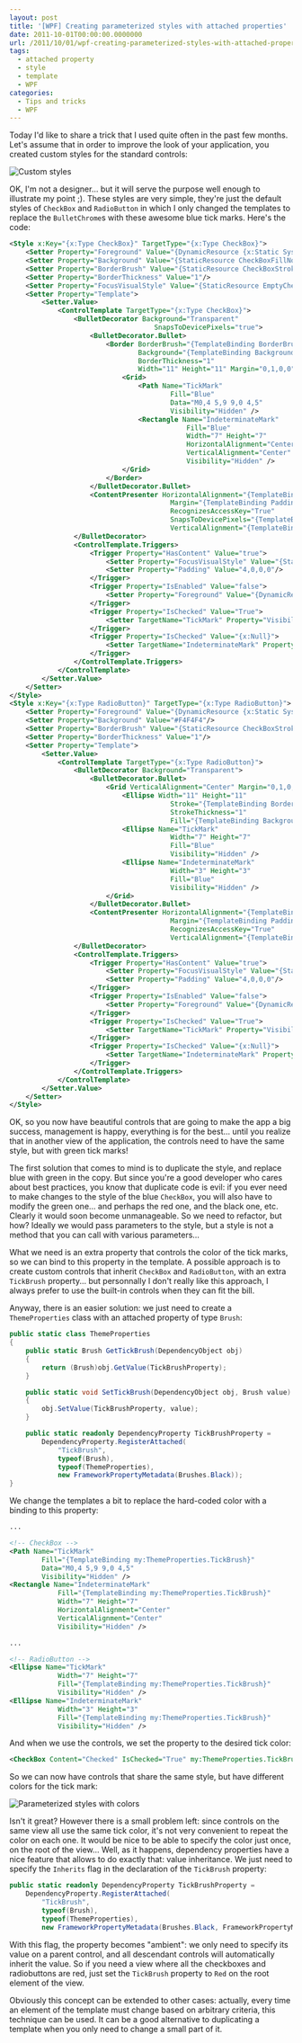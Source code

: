 ```yaml
---
layout: post
title: '[WPF] Creating parameterized styles with attached properties'
date: 2011-10-01T00:00:00.0000000
url: /2011/10/01/wpf-creating-parameterized-styles-with-attached-properties/
tags:
  - attached property
  - style
  - template
  - WPF
categories:
  - Tips and tricks
  - WPF
---
```


Today I'd like to share a trick that I used quite often in the past few months. Let's assume that in order to improve the look of your application, you created custom styles for the standard controls:

![Custom styles](parameterized_styles11.png)

OK, I'm not a designer... but it will serve the purpose well enough to illustrate my point ;). These styles are very simple, they're just the default styles of `CheckBox` and `RadioButton` in which I only changed the templates to replace the `BulletChrome`s with these awesome blue tick marks. Here's the code:

```xml
<Style x:Key="{x:Type CheckBox}" TargetType="{x:Type CheckBox}">
    <Setter Property="Foreground" Value="{DynamicResource {x:Static SystemColors.ControlTextBrushKey}}"/>
    <Setter Property="Background" Value="{StaticResource CheckBoxFillNormal}"/>
    <Setter Property="BorderBrush" Value="{StaticResource CheckBoxStroke}"/>
    <Setter Property="BorderThickness" Value="1"/>
    <Setter Property="FocusVisualStyle" Value="{StaticResource EmptyCheckBoxFocusVisual}"/>
    <Setter Property="Template">
        <Setter.Value>
            <ControlTemplate TargetType="{x:Type CheckBox}">
                <BulletDecorator Background="Transparent"
                                    SnapsToDevicePixels="true">
                    <BulletDecorator.Bullet>
                        <Border BorderBrush="{TemplateBinding BorderBrush}"
                                Background="{TemplateBinding Background}"
                                BorderThickness="1"
                                Width="11" Height="11" Margin="0,1,0,0">
                            <Grid>
                                <Path Name="TickMark"
                                        Fill="Blue"
                                        Data="M0,4 5,9 9,0 4,5"
                                        Visibility="Hidden" />
                                <Rectangle Name="IndeterminateMark"
                                            Fill="Blue"
                                            Width="7" Height="7"
                                            HorizontalAlignment="Center"
                                            VerticalAlignment="Center"
                                            Visibility="Hidden" />
                            </Grid>
                        </Border>
                    </BulletDecorator.Bullet>
                    <ContentPresenter HorizontalAlignment="{TemplateBinding HorizontalContentAlignment}"
                                        Margin="{TemplateBinding Padding}"
                                        RecognizesAccessKey="True"
                                        SnapsToDevicePixels="{TemplateBinding SnapsToDevicePixels}"
                                        VerticalAlignment="{TemplateBinding VerticalContentAlignment}"/>
                </BulletDecorator>
                <ControlTemplate.Triggers>
                    <Trigger Property="HasContent" Value="true">
                        <Setter Property="FocusVisualStyle" Value="{StaticResource CheckRadioFocusVisual}"/>
                        <Setter Property="Padding" Value="4,0,0,0"/>
                    </Trigger>
                    <Trigger Property="IsEnabled" Value="false">
                        <Setter Property="Foreground" Value="{DynamicResource {x:Static SystemColors.GrayTextBrushKey}}"/>
                    </Trigger>
                    <Trigger Property="IsChecked" Value="True">
                        <Setter TargetName="TickMark" Property="Visibility" Value="Visible" />
                    </Trigger>
                    <Trigger Property="IsChecked" Value="{x:Null}">
                        <Setter TargetName="IndeterminateMark" Property="Visibility" Value="Visible" />
                    </Trigger>
                </ControlTemplate.Triggers>
            </ControlTemplate>
        </Setter.Value>
    </Setter>
</Style>
<Style x:Key="{x:Type RadioButton}" TargetType="{x:Type RadioButton}">
    <Setter Property="Foreground" Value="{DynamicResource {x:Static SystemColors.ControlTextBrushKey}}"/>
    <Setter Property="Background" Value="#F4F4F4"/>
    <Setter Property="BorderBrush" Value="{StaticResource CheckBoxStroke}"/>
    <Setter Property="BorderThickness" Value="1"/>
    <Setter Property="Template">
        <Setter.Value>
            <ControlTemplate TargetType="{x:Type RadioButton}">
                <BulletDecorator Background="Transparent">
                    <BulletDecorator.Bullet>
                        <Grid VerticalAlignment="Center" Margin="0,1,0,0">
                            <Ellipse Width="11" Height="11"
                                        Stroke="{TemplateBinding BorderBrush}"
                                        StrokeThickness="1"
                                        Fill="{TemplateBinding Background}" />
                            <Ellipse Name="TickMark"
                                        Width="7" Height="7"
                                        Fill="Blue"
                                        Visibility="Hidden" />
                            <Ellipse Name="IndeterminateMark"
                                        Width="3" Height="3"
                                        Fill="Blue"
                                        Visibility="Hidden" />
                        </Grid>
                    </BulletDecorator.Bullet>
                    <ContentPresenter HorizontalAlignment="{TemplateBinding HorizontalContentAlignment}"
                                        Margin="{TemplateBinding Padding}"
                                        RecognizesAccessKey="True"
                                        VerticalAlignment="{TemplateBinding VerticalContentAlignment}"/>
                </BulletDecorator>
                <ControlTemplate.Triggers>
                    <Trigger Property="HasContent" Value="true">
                        <Setter Property="FocusVisualStyle" Value="{StaticResource CheckRadioFocusVisual}"/>
                        <Setter Property="Padding" Value="4,0,0,0"/>
                    </Trigger>
                    <Trigger Property="IsEnabled" Value="false">
                        <Setter Property="Foreground" Value="{DynamicResource {x:Static SystemColors.GrayTextBrushKey}}"/>
                    </Trigger>
                    <Trigger Property="IsChecked" Value="True">
                        <Setter TargetName="TickMark" Property="Visibility" Value="Visible" />
                    </Trigger>
                    <Trigger Property="IsChecked" Value="{x:Null}">
                        <Setter TargetName="IndeterminateMark" Property="Visibility" Value="Visible" />
                    </Trigger>
                </ControlTemplate.Triggers>
            </ControlTemplate>
        </Setter.Value>
    </Setter>
</Style>
```

OK, so you now have beautiful controls that are going to make the app a big success, management is happy, everything is for the best... until you realize that in another view of the application, the controls need to have the same style, but with green tick marks!

The first solution that comes to mind is to duplicate the style, and replace blue with green in the copy. But since you're a good developer who cares about best practices, you know that duplicate code is evil: if you ever need to make changes to the style of the blue `CheckBox`, you will also have to modify the green one... and perhaps the red one, and the black one, etc. Clearly it would soon become unmanageable. So we need to refactor, but how? Ideally we would pass parameters to the style, but a style is not a method that you can call with various parameters...

What we need is an extra property that controls the color of the tick marks, so we can bind to this property in the template. A possible approach is to create custom controls that inherit `CheckBox` and `RadioButton`, with an extra `TickBrush` property... but personnally I don't really like this approach, I always prefer to use the built-in controls when they can fit the bill.

Anyway, there is an easier solution: we just need to create a `ThemeProperties` class with an attached property of type `Brush`:

```csharp
public static class ThemeProperties
{
    public static Brush GetTickBrush(DependencyObject obj)
    {
        return (Brush)obj.GetValue(TickBrushProperty);
    }

    public static void SetTickBrush(DependencyObject obj, Brush value)
    {
        obj.SetValue(TickBrushProperty, value);
    }

    public static readonly DependencyProperty TickBrushProperty =
        DependencyProperty.RegisterAttached(
            "TickBrush",
            typeof(Brush),
            typeof(ThemeProperties),
            new FrameworkPropertyMetadata(Brushes.Black));
}
```

We change the templates a bit to replace the hard-coded color with a binding to this property:

```xml
...

<!-- CheckBox -->
<Path Name="TickMark"
        Fill="{TemplateBinding my:ThemeProperties.TickBrush}"
        Data="M0,4 5,9 9,0 4,5"
        Visibility="Hidden" />
<Rectangle Name="IndeterminateMark"
            Fill="{TemplateBinding my:ThemeProperties.TickBrush}"
            Width="7" Height="7"
            HorizontalAlignment="Center"
            VerticalAlignment="Center"
            Visibility="Hidden" />

...

<!-- RadioButton -->
<Ellipse Name="TickMark"
            Width="7" Height="7"
            Fill="{TemplateBinding my:ThemeProperties.TickBrush}"
            Visibility="Hidden" />
<Ellipse Name="IndeterminateMark"
            Width="3" Height="3"
            Fill="{TemplateBinding my:ThemeProperties.TickBrush}"
            Visibility="Hidden" />
```

And when we use the controls, we set the property to the desired tick color:

```xml
<CheckBox Content="Checked" IsChecked="True" my:ThemeProperties.TickBrush="Blue" />
```

So we can now have controls that share the same style, but have different colors for the tick mark:

![Parameterized styles with colors](parameterized_styles42.png)

Isn't it great? However there is a small problem left: since controls on the same view all use the same tick color, it's not very convenient to repeat the color on each one. It would be nice to be able to specify the color just once, on the root of the view... Well, as it happens, dependency properties have a nice feature that allows to do exactly that: value inheritance. We just need to specify the `Inherits` flag in the declaration of the `TickBrush` property:

```csharp
public static readonly DependencyProperty TickBrushProperty =
    DependencyProperty.RegisterAttached(
        "TickBrush",
        typeof(Brush),
        typeof(ThemeProperties),
        new FrameworkPropertyMetadata(Brushes.Black, FrameworkPropertyMetadataOptions.Inherits));
```

With this flag, the property becomes "ambient": we only need to specify its value on a parent control, and all descendant controls will automatically inherit the value. So if you need a view where all the checkboxes and radiobuttons are red, just set the `TickBrush` property to `Red` on the root element of the view.

Obviously this concept can be extended to other cases: actually, every time an element of the template must change based on arbitrary criteria, this technique can be used. It can be a good alternative to duplicating a template when you only need to change a small part of it.
